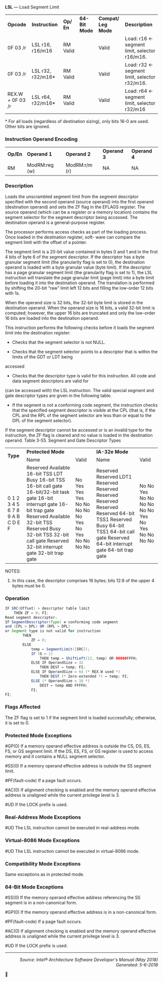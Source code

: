 <b>LSL</b> — Load Segment Limit
<table>
	<tr>
		<td><b>Opcode</b></td>
		<td><b>Instruction</b></td>
		<td><b>Op/ En</b></td>
		<td><b>64-Bit Mode</b></td>
		<td><b>Compat/ Leg Mode</b></td>
		<td><b>Description</b></td>
	</tr>
	<tr>
		<td>0F 03 /r</td>
		<td>LSL r16, r16/m16</td>
		<td>RM Valid</td>
		<td></td>
		<td>Valid</td>
		<td>Load: r16 ← segment limit, selector r16/m16.</td>
	</tr>
	<tr>
		<td>0F 03 /r</td>
		<td>LSL r32, r32/m16*</td>
		<td>RM Valid</td>
		<td></td>
		<td>Valid</td>
		<td>Load: r32 ← segment limit, selector r32/m16.</td>
	</tr>
	<tr>
		<td>REX.W + 0F 03 /r</td>
		<td>LSL r64, r32/m16*</td>
		<td>RM Valid</td>
		<td></td>
		<td>Valid</td>
		<td>Load: r64 ← segment limit, selector r32/m16</td>
	</tr>
</table>

\* For all loads (regardless of destination sizing), only bits 16-0 are used. Other bits are ignored.

### Instruction Operand Encoding
<table>
	<tr>
		<td><b>Op/En</b></td>
		<td><b>Operand 1</b></td>
		<td><b>Operand 2</b></td>
		<td><b>Operand 3</b></td>
		<td><b>Operand 4</b></td>
	</tr>
	<tr>
		<td>RM</td>
		<td>ModRM:reg (w)</td>
		<td>ModRM:r/m (r)</td>
		<td>NA</td>
		<td>NA</td>
	</tr>
</table>


### Description
Loads the unscrambled segment limit from the segment descriptor specified with the second operand (source
operand) into the first operand (destination operand) and sets the ZF flag in the EFLAGS register. The source
operand (which can be a register or a memory location) contains the segment selector for the segment descriptor
being accessed. The destination operand is a general-purpose register.

The processor performs access checks as part of the loading process. Once loaded in the destination register, soft-
ware can compare the segment limit with the offset of a pointer.

The segment limit is a 20-bit value contained in bytes 0 and 1 and in the first 4 bits of byte 6 of the segment
descriptor. If the descriptor has a byte granular segment limit (the granularity flag is set to 0), the destination
operand is loaded with a byte granular value (byte limit). If the descriptor has a page granular segment limit (the
granularity flag is set to 1), the LSL instruction will translate the page granular limit (page limit) into a byte limit
before loading it into the destination operand. The translation is performed by shifting the 20-bit “raw” limit left 12
bits and filling the low-order 12 bits with 1s.

When the operand size is 32 bits, the 32-bit byte limit is stored in the destination operand. When the operand size
is 16 bits, a valid 32-bit limit is computed; however, the upper 16 bits are truncated and only the low-order 16 bits
are loaded into the destination operand.

This instruction performs the following checks before it loads the segment limit into the destination register:

 *  Checks that the segment selector is not NULL.

 *  Checks that the segment selector points to a descriptor that is within the limits of the GDT or LDT being

accessed

 *  Checks that the descriptor type is valid for this instruction. All code and data segment descriptors are valid for

(can be accessed with) the LSL instruction. The valid special segment and gate descriptor types are given in the
following table.

 * If the segment is not a conforming code segment, the instruction checks that the specified segment descriptor
is visible at the CPL (that is, if the CPL and the RPL of the segment selector are less than or equal to the DPL of
the segment selector).

If the segment descriptor cannot be accessed or is an invalid type for the instruction, the ZF flag is cleared and no
value is loaded in the destination operand.
Table 3-55.  Segment and Gate Descriptor Types
<table>
	<tr>
		<td rowspan=2><b>Type</b></td>
		<td colspan=2><b>Protected Mode</b></td>
		<td colspan=2><b>IA-32e Mode</b></td>
	</tr>
	<tr>
		<td>Name</td>
		<td>Valid</td>
		<td>Name</td>
		<td>Valid</td>
	</tr>
	<tr>
		<td>0 1 2 3 4 5 6 7 8 9 A B C D E F</td>
		<td>Reserved Available 16-bit TSS LDT Busy 16-bit TSS 16-bit call gate 16-bit/32-bit task gate 16-bit interrupt gate 16-bit trap gate Reserved Available 32-bit TSS Reserved Busy 32-bit TSS 32-bit call gate Reserved 32-bit interrupt gate 32-bit trap gate</td>
		<td>No Yes Yes Yes No No No No No Yes No Yes No No No No</td>
		<td>Reserved Reserved LDT1 Reserved Reserved Reserved Reserved Reserved Reserved 64-bit TSS1 Reserved Busy 64-bit TSS1 64-bit call gate Reserved 64-bit interrupt gate 64-bit trap gate</td>
		<td>No No Yes No No No No No No Yes No Yes No No No No</td>
	</tr>
</table>

NOTES:
1. In this case, the descriptor comprises 16 bytes; bits 12:8 of the upper 4 bytes must be 0.

### Operation

```java
IF SRC(Offset) > descriptor table limit
    THEN ZF ← 0; FI;
Read segment descriptor;
IF SegmentDescriptor(Type) ≠ conforming code segment
and (CPL > DPL) OR (RPL > DPL)
or Segment type is not valid for instruction
        THEN
            ZF ← 0;
        ELSE
            temp ← SegmentLimit([SRC]);
            IF (G ← 1)
                THEN temp ← ShiftLeft(12, temp) OR 00000FFFH;
            ELSE IF OperandSize = 32 
                THEN DEST ← temp; FI;
            ELSE IF OperandSize = 64 (* REX.W used *)
                THEN DEST (* Zero-extended *) ← temp; FI;
            ELSE (* OperandSize = 16 *)
                DEST ← temp AND FFFFH;
            FI;
FI;
```
### Flags Affected
The ZF flag is set to 1 if the segment limit is loaded successfully; otherwise, it is set to 0.

### Protected Mode Exceptions

<p>#GP(0)
If a memory operand effective address is outside the CS, DS, ES, FS, or GS segment limit.
If the DS, ES, FS, or GS register is used to access memory and it contains a NULL segment
selector.
<p>#SS(0)
If a memory operand effective address is outside the SS segment limit.
<p>#PF(fault-code)
If a page fault occurs.
<p>#AC(0)
If alignment checking is enabled and the memory operand effective address is unaligned while
the current privilege level is 3.
<p>#UD
If the LOCK prefix is used.

### Real-Address Mode Exceptions

<p>#UD
The LSL instruction cannot be executed in real-address mode.

### Virtual-8086 Mode Exceptions

<p>#UD
The LSL instruction cannot be executed in virtual-8086 mode.

### Compatibility Mode Exceptions

Same exceptions as in protected mode.

### 64-Bit Mode Exceptions

<p>#SS(0)
If the memory operand effective address referencing the SS segment is in a non-canonical
form.
<p>#GP(0)
If the memory operand effective address is in a non-canonical form.
<p>#PF(fault-code)
If a page fault occurs.
<p>#AC(0)
If alignment checking is enabled and the memory operand effective address is unaligned while
the current privilege level is 3.
<p>#UD
If the LOCK prefix is used.

 --- 
<p align="right"><i>Source: Intel® Architecture Software Developer's Manual (May 2018)<br>Generated: 5-6-2018</i></p>
